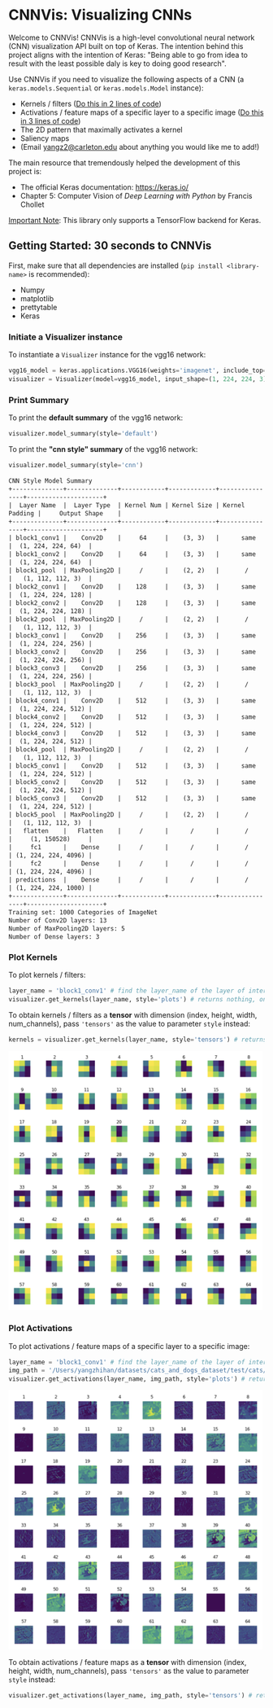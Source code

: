 # CNNVis: Visualizing CNNs

Welcome to CNNVis! CNNVis is a high-level convolutional neural network (CNN) visualization API built on top of Keras. The intention behind this project aligns with the intention of Keras: "Being able to go from idea to result with the least possible daly is key to doing good research". 

Use CNNVis if you need to visualize the following aspects of a CNN (a `keras.models.Sequential` or `keras.models.Model` instance):
* Kernels / filters ([Do this in 2 lines of code](#plot-kernels))
* Activations / feature maps of a specific layer to a specific image ([Do this in 3 lines of code](#plot-activations))
* The 2D pattern that maximally activates a kernel
* Saliency maps
* (Email yangz2@carleton.edu about anything you would like me to add!)

The main resource that tremendously helped the development of this project is:
* The official Keras documentation: https://keras.io/
* Chapter 5: Computer Vision of _Deep Learning with Python_ by Francis Chollet

<u>Important Note</u>: This library only supports a TensorFlow backend for Keras.

## Getting Started: 30 seconds to CNNVis

First, make sure that all dependencies are installed (`pip install <library-name>` is recommended):
* Numpy
* matplotlib
* prettytable
* Keras

### Initiate a Visualizer instance

To instantiate a `Visualizer` instance for the vgg16 network:
```python
vgg16_model = keras.applications.VGG16(weights='imagenet', include_top=True)
visualizer = Visualizer(model=vgg16_model, input_shape=(1, 224, 224, 3) # (batch_size, height, width, num_channels)
```

### Print Summary 

To print the **default summary** of the vgg16 network:
```python
visualizer.model_summary(style='default')
```

To print the **"cnn style" summary** of the vgg16 network:
```python
visualizer.model_summary(style='cnn')
```

```
CNN Style Model Summary
+--------------+--------------+------------+-------------+----------------+---------------------+
|  Layer Name  |  Layer Type  | Kernel Num | Kernel Size | Kernel Padding |     Output Shape    |
+--------------+--------------+------------+-------------+----------------+---------------------+
| block1_conv1 |    Conv2D    |     64     |    (3, 3)   |      same      |  (1, 224, 224, 64)  |
| block1_conv2 |    Conv2D    |     64     |    (3, 3)   |      same      |  (1, 224, 224, 64)  |
| block1_pool  | MaxPooling2D |     /      |    (2, 2)   |       /        |   (1, 112, 112, 3)  |
| block2_conv1 |    Conv2D    |    128     |    (3, 3)   |      same      |  (1, 224, 224, 128) |
| block2_conv2 |    Conv2D    |    128     |    (3, 3)   |      same      |  (1, 224, 224, 128) |
| block2_pool  | MaxPooling2D |     /      |    (2, 2)   |       /        |   (1, 112, 112, 3)  |
| block3_conv1 |    Conv2D    |    256     |    (3, 3)   |      same      |  (1, 224, 224, 256) |
| block3_conv2 |    Conv2D    |    256     |    (3, 3)   |      same      |  (1, 224, 224, 256) |
| block3_conv3 |    Conv2D    |    256     |    (3, 3)   |      same      |  (1, 224, 224, 256) |
| block3_pool  | MaxPooling2D |     /      |    (2, 2)   |       /        |   (1, 112, 112, 3)  |
| block4_conv1 |    Conv2D    |    512     |    (3, 3)   |      same      |  (1, 224, 224, 512) |
| block4_conv2 |    Conv2D    |    512     |    (3, 3)   |      same      |  (1, 224, 224, 512) |
| block4_conv3 |    Conv2D    |    512     |    (3, 3)   |      same      |  (1, 224, 224, 512) |
| block4_pool  | MaxPooling2D |     /      |    (2, 2)   |       /        |   (1, 112, 112, 3)  |
| block5_conv1 |    Conv2D    |    512     |    (3, 3)   |      same      |  (1, 224, 224, 512) |
| block5_conv2 |    Conv2D    |    512     |    (3, 3)   |      same      |  (1, 224, 224, 512) |
| block5_conv3 |    Conv2D    |    512     |    (3, 3)   |      same      |  (1, 224, 224, 512) |
| block5_pool  | MaxPooling2D |     /      |    (2, 2)   |       /        |   (1, 112, 112, 3)  |
|   flatten    |   Flatten    |     /      |      /      |       /        |     (1, 150528)     |
|     fc1      |    Dense     |     /      |      /      |       /        | (1, 224, 224, 4096) |
|     fc2      |    Dense     |     /      |      /      |       /        | (1, 224, 224, 4096) |
| predictions  |    Dense     |     /      |      /      |       /        | (1, 224, 224, 1000) |
+--------------+--------------+------------+-------------+----------------+---------------------+
Training set: 1000 Categories of ImageNet
Number of Conv2D layers: 13
Number of MaxPooling2D layers: 5
Number of Dense layers: 3
```

### Plot Kernels
To plot kernels / filters:
```python
layer_name = 'block1_conv1' # find the layer_name of the layer of interest in the zeroth column heading of "cnn style" model summary
visualizer.get_kernels(layer_name, style='plots') # returns nothing, only plots
```

To obtain kernels / filters as a **tensor** with dimension (index, height, width, num_channels), pass `'tensors'` as the value to parameter `style` instead:
```python
kernels = visualizer.get_kernels(layer_name, style='tensors') # returns a tensor, plots nothing
```
<img src="https://github.com/zhihanyang2022/pngs/blob/master/kernels.png" alt="drawing" width="500"/>

### Plot Activations
To plot activations / feature maps of a specific layer to a specific image:
```python
layer_name = 'block1_conv1' # find the layer_name of the layer of interest in the zeroth column heading of "cnn style" model summary
img_path = '/Users/yangzhihan/datasets/cats_and_dogs_dataset/test/cats/1780.jpg' # an example path
visualizer.get_activations(layer_name, img_path, style='plots') # returns nothing, only plots
```
<img src="https://github.com/zhihanyang2022/pngs/blob/master/activations.png" alt="drawing" width="500"/>

To obtain activations / feature maps as a **tensor** with dimension (index, height, width, num_channels), pass `'tensors'` as the value to parameter `style` instead:
```python
visualizer.get_activations(layer_name, img_path, style='tensors') # returns a tensor, plots nothing
```
